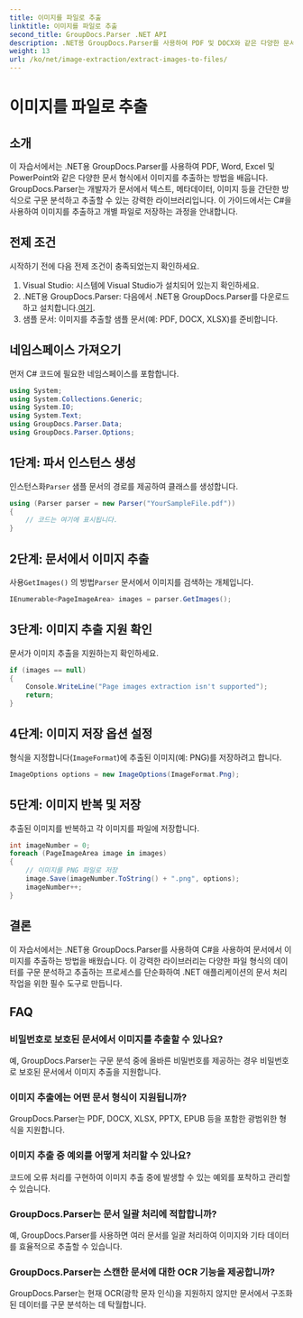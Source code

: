 ```yaml
---
title: 이미지를 파일로 추출
linktitle: 이미지를 파일로 추출
second_title: GroupDocs.Parser .NET API
description: .NET용 GroupDocs.Parser를 사용하여 PDF 및 DOCX와 같은 다양한 문서 유형에서 이미지를 쉽게 추출할 수 있습니다. 문서 구문 분석 작업을 단순화하세요.
weight: 13
url: /ko/net/image-extraction/extract-images-to-files/
---
```


# 이미지를 파일로 추출

## 소개
이 자습서에서는 .NET용 GroupDocs.Parser를 사용하여 PDF, Word, Excel 및 PowerPoint와 같은 다양한 문서 형식에서 이미지를 추출하는 방법을 배웁니다. GroupDocs.Parser는 개발자가 문서에서 텍스트, 메타데이터, 이미지 등을 간단한 방식으로 구문 분석하고 추출할 수 있는 강력한 라이브러리입니다. 이 가이드에서는 C#을 사용하여 이미지를 추출하고 개별 파일로 저장하는 과정을 안내합니다.
## 전제 조건
시작하기 전에 다음 전제 조건이 충족되었는지 확인하세요.
1. Visual Studio: 시스템에 Visual Studio가 설치되어 있는지 확인하세요.
2.  .NET용 GroupDocs.Parser: 다음에서 .NET용 GroupDocs.Parser를 다운로드하고 설치합니다.[여기](https://releases.groupdocs.com/parser/net/).
3. 샘플 문서: 이미지를 추출할 샘플 문서(예: PDF, DOCX, XLSX)를 준비합니다.

## 네임스페이스 가져오기
먼저 C# 코드에 필요한 네임스페이스를 포함합니다.
```csharp
using System;
using System.Collections.Generic;
using System.IO;
using System.Text;
using GroupDocs.Parser.Data;
using GroupDocs.Parser.Options;
```
## 1단계: 파서 인스턴스 생성
 인스턴스화`Parser` 샘플 문서의 경로를 제공하여 클래스를 생성합니다.
```csharp
using (Parser parser = new Parser("YourSampleFile.pdf"))
{
    // 코드는 여기에 표시됩니다.
}
```
## 2단계: 문서에서 이미지 추출
 사용`GetImages()` 의 방법`Parser` 문서에서 이미지를 검색하는 개체입니다.
```csharp
IEnumerable<PageImageArea> images = parser.GetImages();
```
## 3단계: 이미지 추출 지원 확인
문서가 이미지 추출을 지원하는지 확인하세요.
```csharp
if (images == null)
{
    Console.WriteLine("Page images extraction isn't supported");
    return;
}
```
## 4단계: 이미지 저장 옵션 설정
형식을 지정합니다(`ImageFormat`)에 추출된 이미지(예: PNG)를 저장하려고 합니다.
```csharp
ImageOptions options = new ImageOptions(ImageFormat.Png);
```
## 5단계: 이미지 반복 및 저장
추출된 이미지를 반복하고 각 이미지를 파일에 저장합니다.
```csharp
int imageNumber = 0;
foreach (PageImageArea image in images)
{
    // 이미지를 PNG 파일로 저장
    image.Save(imageNumber.ToString() + ".png", options);
    imageNumber++;
}
```

## 결론
이 자습서에서는 .NET용 GroupDocs.Parser를 사용하여 C#을 사용하여 문서에서 이미지를 추출하는 방법을 배웠습니다. 이 강력한 라이브러리는 다양한 파일 형식의 데이터를 구문 분석하고 추출하는 프로세스를 단순화하여 .NET 애플리케이션의 문서 처리 작업을 위한 필수 도구로 만듭니다.

## FAQ
### 비밀번호로 보호된 문서에서 이미지를 추출할 수 있나요?
예, GroupDocs.Parser는 구문 분석 중에 올바른 비밀번호를 제공하는 경우 비밀번호로 보호된 문서에서 이미지 추출을 지원합니다.
### 이미지 추출에는 어떤 문서 형식이 지원됩니까?
GroupDocs.Parser는 PDF, DOCX, XLSX, PPTX, EPUB 등을 포함한 광범위한 형식을 지원합니다.
### 이미지 추출 중 예외를 어떻게 처리할 수 있나요?
코드에 오류 처리를 구현하여 이미지 추출 중에 발생할 수 있는 예외를 포착하고 관리할 수 있습니다.
### GroupDocs.Parser는 문서 일괄 처리에 적합합니까?
예, GroupDocs.Parser를 사용하면 여러 문서를 일괄 처리하여 이미지와 기타 데이터를 효율적으로 추출할 수 있습니다.
### GroupDocs.Parser는 스캔한 문서에 대한 OCR 기능을 제공합니까?
GroupDocs.Parser는 현재 OCR(광학 문자 인식)을 지원하지 않지만 문서에서 구조화된 데이터를 구문 분석하는 데 탁월합니다.